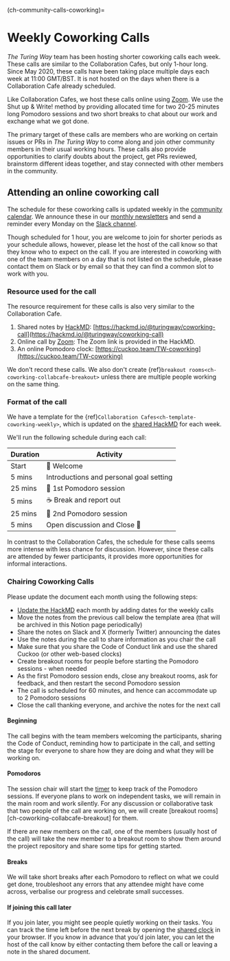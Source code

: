 (ch-community-calls-coworking)=
# Weekly Coworking Calls

_The Turing Way_ team has been hosting shorter coworking calls each week.
These calls are similar to the Collaboration Cafes, but only 1-hour long.
Since May 2020, these calls have been taking place multiple days each week at 11:00 GMT/BST.
It is not hosted on the days when there is a Collaboration Cafe already scheduled.

Like Collaboration Cafes, we host these calls online using [Zoom](https://www.zoom.us/).
We use the Shut up & Write! method by providing allocated time for two 20-25 minutes long Pomodoro sessions and two short breaks to chat about our work and exchange what we got done.

The primary target of these calls are members who are working on certain issues or PRs in _The Turing Way_ to come along and join other community members in their usual working hours.
These calls also provide opportunities to clarify doubts about the project, get PRs reviewed, brainstorm different ideas together, and stay connected with other members in the community.

## Attending an online coworking call

The schedule for these coworking calls is updated weekly in the [community calendar](https://calendar.google.com/calendar/embed?src=theturingway%40gmail.com&ctz=Europe%2FLondon).
We announce these in our [monthly newsletters](https://tinyletter.com/TuringWay/archive) and send a reminder every Monday on the [Slack channel](https://tinyurl.com/jointuringwayslack).

Though scheduled for 1 hour, you are welcome to join for shorter periods as your schedule allows, however, please let the host of the call know so that they know who to expect on the call.
If you are interested in coworking with one of the team members on a day that is not listed on the schedule, please contact them on Slack or by email so that they can find a common slot to work with you.

### Resource used for the call

The resource requirement for these calls is also very similar to the Collaboration Cafe.

1. Shared notes by [HackMD](https://hackmd.io/): [https://hackmd.io/@turingway/coworking-call](https://hackmd.io/@turingway/coworking-call)
2. Online call by [Zoom](https://www.zoom.us/): The Zoom link is provided in the HackMD.
3. An online Pomodoro clock: [https://cuckoo.team/TW-coworking](https://cuckoo.team/TW-coworking)

We don't record these calls.
We also don't create {ref}`breakout rooms<ch-coworking-collabcafe-breakout>` unless there are multiple people working on the same thing.

### Format of the call

We have a template for the {ref}`Collaboration Cafes<ch-template-coworking-weekly>`, which is updated on the [shared HackMD](https://hackmd.io/@malvikasharan/TW-coworking) for each week.

We'll run the following schedule during each call:

| Duration | Activity |
| ---- | -------- |
| Start | 👋 Welcome |
| 5 mins | Introductions and personal goal setting |
| 25 mins | 🍅 1st Pomodoro session |
| 5 mins | ☕️ Break and report out |
| 25 mins | 🍅 2nd Pomodoro session |
| 5 mins | Open discussion and Close 👋 |

In contrast to the Collaboration Cafes, the schedule for these calls seems more intense with less chance for discussion.
However, since these calls are attended by fewer participants, it provides more opportunities for informal interactions.

### Chairing Coworking Calls

Please update the document each month using the following steps:

- [Update the HackMD](https://hackmd.io/@turingway/coworking-call) each month by adding dates for the weekly calls
- Move the notes from the previous call below the template area (that will be archived in this Notion page periodically)
- Share the notes on Slack and X (formerly Twitter) announcing the dates
- Use the notes during the call to share information as you chair the call
- Make sure that you share the Code of Conduct link and use the shared Cuckoo (or other web-based clocks)
- Create breakout rooms for people before starting the Pomodoro sessions - when needed
- As the first Pomodoro session ends, close any breakout rooms, ask for feedback, and then restart the second Pomodoro session
- The call is scheduled for 60 minutes, and hence can accommodate up to 2 Pomodoro sessions
- Close the call thanking everyone, and archive the notes for the next call

#### Beginning

The call begins with the team members welcoming the participants, sharing the Code of Conduct, reminding how to participate in the call, and setting the stage for everyone to share how they are doing and what they will be working on.

#### Pomodoros

The session chair will start the [timer](https://cuckoo.team/TW-coworking) to keep track of the Pomodoro sessions.
If everyone plans to work on independent tasks, we will remain in the main room and work silently.
For any discussion or collaborative task that two people of the call are working on, we will create [breakout rooms][ch-coworking-collabcafe-breakout] for them.

If there are new members on the call, one of the members (usually host of the call) will take the new member to a breakout room to show them around the project repository and share some tips for getting started.

#### Breaks

We will take short breaks after each Pomodoro to reflect on what we could get done, troubleshoot any errors that any attendee might have come across, verbalise our progress and celebrate small successes.

#### If joining this call later

If you join later, you might see people quietly working on their tasks.
You can track the time left before the next break by opening the [shared clock](https://cuckoo.team/TW-coworking) in your browser.
If you know in advance that you'd join later, you can let the host of the call know by either contacting them before the call or leaving a note in the shared document.
